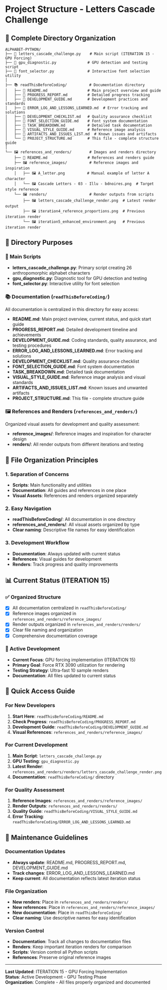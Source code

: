 # Project Structure - Letters Cascade Challenge

## 📁 Complete Directory Organization

```
ALPHABET-PYTHON/
├── 📄 letters_cascade_challenge.py    # Main script (ITERATION 15 - GPU Forcing)
├── 📄 gpu_diagnostic.py              # GPU detection and testing script
├── 📄 font_selector.py               # Interactive font selection utility
│
├── 📚 readThisBeforeCoding/          # Documentation directory
│   ├── 📄 README.md                  # Main project overview and guide
│   ├── 📄 PROGRESS_REPORT.md         # Detailed progress tracking
│   ├── 📄 DEVELOPMENT_GUIDE.md       # Development practices and standards
│   ├── 📄 ERROR_LOG_AND_LESSONS_LEARNED.md  # Error tracking and solutions
│   ├── 📄 DEVELOPMENT_CHECKLIST.md   # Quality assurance checklist
│   ├── 📄 FONT_SELECTION_GUIDE.md    # Font system documentation
│   ├── 📄 TASK_BREAKDOWN.md          # Detailed task documentation
│   ├── 📄 VISUAL_STYLE_GUIDE.md      # Reference image analysis
│   ├── 📄 ARTIFACTS_AND_ISSUES_LIST.md  # Known issues and artifacts
│   └── 📄 PROJECT_STRUCTURE.md       # This file - complete structure guide
│
└── 🖼️ references_and_renders/        # Images and renders directory
    ├── 📄 README.md                  # References and renders guide
    ├── 🖼️ reference_images/          # Reference images and inspiration
    │   ├── 🖼️ A_letter.png          # Manual example of letter A character
    │   └── 🖼️ Cascade Letters - 03 - Illu - bdnoires.png  # Target style reference
    └── 🖼️ renders/                   # Render outputs from scripts
        ├── 🖼️ letters_cascade_challenge_render.png  # Latest render output
        ├── 🖼️ iteration4_reference_proportions.png  # Previous iteration render
        └── 🖼️ iteration5_enhanced_environment.png   # Previous iteration render
```

## 🎯 Directory Purposes

### 📄 Main Scripts
- **letters_cascade_challenge.py**: Primary script creating 26 anthropomorphic alphabet characters
- **gpu_diagnostic.py**: Diagnostic tool for GPU detection and testing
- **font_selector.py**: Interactive utility for font selection

### 📚 Documentation (`readThisBeforeCoding/`)
All documentation is centralized in this directory for easy access:

- **README.md**: Main project overview, current status, and quick start guide
- **PROGRESS_REPORT.md**: Detailed development timeline and achievements
- **DEVELOPMENT_GUIDE.md**: Coding standards, quality assurance, and testing procedures
- **ERROR_LOG_AND_LESSONS_LEARNED.md**: Error tracking and solutions
- **DEVELOPMENT_CHECKLIST.md**: Quality assurance checklist
- **FONT_SELECTION_GUIDE.md**: Font system documentation
- **TASK_BREAKDOWN.md**: Detailed task documentation
- **VISUAL_STYLE_GUIDE.md**: Reference image analysis and visual standards
- **ARTIFACTS_AND_ISSUES_LIST.md**: Known issues and unwanted artifacts
- **PROJECT_STRUCTURE.md**: This file - complete structure guide

### 🖼️ References and Renders (`references_and_renders/`)
Organized visual assets for development and quality assessment:

- **reference_images/**: Reference images and inspiration for character design
- **renders/**: All render outputs from different iterations and testing

## 🔧 File Organization Principles

### 1. **Separation of Concerns**
- **Scripts**: Main functionality and utilities
- **Documentation**: All guides and references in one place
- **Visual Assets**: References and renders organized separately

### 2. **Easy Navigation**
- **readThisBeforeCoding/**: All documentation in one directory
- **references_and_renders/**: All visual assets organized by type
- **Clear naming**: Descriptive file names for easy identification

### 3. **Development Workflow**
- **Documentation**: Always updated with current status
- **References**: Visual guides for development
- **Renders**: Track progress and quality improvements

## 📊 Current Status (ITERATION 15)

### ✅ Organized Structure
- [x] All documentation centralized in `readThisBeforeCoding/`
- [x] Reference images organized in `references_and_renders/reference_images/`
- [x] Render outputs organized in `references_and_renders/renders/`
- [x] Clear file naming and organization
- [x] Comprehensive documentation coverage

### 🔄 Active Development
- **Current Focus**: GPU forcing implementation (ITERATION 15)
- **Primary Goal**: Force RTX 3090 utilization for rendering
- **Testing Strategy**: Ultra-fast 10 sample renders
- **Documentation**: All files updated to current status

## 🚀 Quick Access Guide

### For New Developers
1. **Start Here**: `readThisBeforeCoding/README.md`
2. **Check Progress**: `readThisBeforeCoding/PROGRESS_REPORT.md`
3. **Development Guide**: `readThisBeforeCoding/DEVELOPMENT_GUIDE.md`
4. **Visual References**: `references_and_renders/reference_images/`

### For Current Development
1. **Main Script**: `letters_cascade_challenge.py`
2. **GPU Testing**: `gpu_diagnostic.py`
3. **Latest Render**: `references_and_renders/renders/letters_cascade_challenge_render.png`
4. **Documentation**: `readThisBeforeCoding/` directory

### For Quality Assessment
1. **Reference Images**: `references_and_renders/reference_images/`
2. **Render Outputs**: `references_and_renders/renders/`
3. **Quality Guide**: `readThisBeforeCoding/VISUAL_STYLE_GUIDE.md`
4. **Error Tracking**: `readThisBeforeCoding/ERROR_LOG_AND_LESSONS_LEARNED.md`

## 📝 Maintenance Guidelines

### Documentation Updates
- **Always update**: README.md, PROGRESS_REPORT.md, DEVELOPMENT_GUIDE.md
- **Track changes**: ERROR_LOG_AND_LESSONS_LEARNED.md
- **Keep current**: All documentation reflects latest iteration status

### File Organization
- **New renders**: Place in `references_and_renders/renders/`
- **New references**: Place in `references_and_renders/reference_images/`
- **New documentation**: Place in `readThisBeforeCoding/`
- **Clear naming**: Use descriptive names for easy identification

### Version Control
- **Documentation**: Track all changes to documentation files
- **Renders**: Keep important iteration renders for comparison
- **Scripts**: Version control all Python scripts
- **References**: Preserve original reference images

---

**Last Updated**: ITERATION 15 - GPU Forcing Implementation  
**Status**: Active Development - GPU Testing Phase  
**Organization**: Complete - All files properly organized and documented
